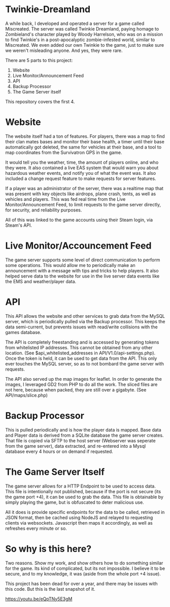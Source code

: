 # Twinkie-Dreamland
A while back, I developed and operated a server for a game called Miscreated. The server was called Twinkie Dreamland, paying homage to Zombieland's character played by Woody Harrelson, who was on a mission to find Twinkie's in a post-apocalyptic zombie-infested world, similar to Miscreated. We even added our own Twinkie to the game, just to make sure we weren't misleading anyone. And yes, they were rare.

There are 5 parts to this project:
1. Website
2. Live Monitor/Announcement Feed
3. API
4. Backup Processor
5. The Game Server itself

This repository covers the first 4.

# Website
The website itself had a ton of features. For players, there was a map to find their clan mates bases and monitor their base health, a timer until their base automatically got deleted, the same for vehicles at their base, and a tool to map coordinates from the Survivatron GPS in the game. 

It would tell you the weather, time, the amount of players online, and who they were. It also contained a live EAS system that would warn you about hazardous weather events, and notify you of what the event was. It also included a change request feature to make requests for server features.

If a player was an administrator of the server, there was a realtime map that was present with key objects like airdrops, plane crash, tents, as well as vehicles and players. This was fed real time from the Live Monitor/Announcement Feed, to limit requests to the game server directly, for security, and reliability purposes.

All of this was linked to the game accounts using their Steam login, via Steam's API.

# Live Monitor/Accouncement Feed
The game server supports some level of direct communication to perform some operations. This would allow me to periodically make an announcement with a message with tips and tricks to help players. It also helped serve data to the website for use in the live server data events like the EMS and weather/player data.

# API
This API allows the website and other services to grab data from the MySQL server, which is periodically pulled via the Backup processor. This keeps the data semi-current, but prevents issues with read/write collisions with the games database.

The API is completely freestanding and is accessed by generating tokens from whitelisted IP addresses. This cannot be obtained from any other location. (See $api_whitelisted_addresses in API/V1.0/api-settings.php). Once the token is held, it can be used to get data from the API. This only ever touches the MySQL server, so as to not bombard the game server with requests.

The API also served up the map images for leaflet. In order to generate the images, I leveraged GD2 from PHP to do all the work. The sliced files are not here, because when packed, they are still over a gigabyte. (See API/maps/slice.php)

# Backup Processor
This is pulled periodically and is how the player data is mapped. Base data and Player data is derived from a SQLite database the game server creates. That file is copied via SFTP to the host server (Webserver was seperate from the game server), data extracted, and re-entered into a Mysql database every 4 hours or on demand if requested. 

# The Game Server Itself
The game server allows for a HTTP Endpoint to be used to access data. This file is intentionally not published, because if the port is not secure (its the game port +4), it can be used to grab the data. This file is obtainable by simply playing the game, but is obfuscated to deter malicious use.

All it does is provide specific endpoints for the data to be called, retrieved in JSON format, then be cached using NodeJS and relayed to requesting clients via websockets. Javascript then maps it accordingly, as well as refreshes every minute or so.

# So why is this here?
Two reasons. Show my work, and show others how to do something similar for the game. Its kind of complicated, but its not impossible. I believe it to be secure, and to my knowledge, it was (aside from the whole port +4 issue).

This project has been dead for over a year, and there may be issues with this code. But this is the last snapshot of it.

https://youtu.be/eQpTNy5E3gM
